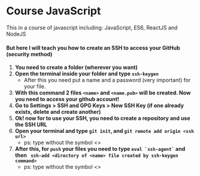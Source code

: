 # Course JavaScript

This in a course of javascript including: JavaScript, ES6, ReactJS and NodeJS

#### But here I will teach you how to create an SSH to access your GitHub (security method)

1. **You need to create a folder (wherever you want)**
2. **Open the terminal inside your folder and type ``` ssh-keygen ```**
    * After this you need put a name and a password (very important) for your file. 
3. **With this command 2 files ``` <name> ``` and ``` <name.pub> ``` will be created. Now you need to access your github account!**
4. **Go to Settings > SSH and GPG Keys > New SSH Key (if one already exists, delete and create another)**
5. **Ok! now for to use your SSH, you need to create a repository and use the SSH URL**
6. **Open your terminal and type ```git init```, and ```git remote add origin <ssh url>```**
    * ps: type without the symbol <>
7. **After this, for ```push``` your files you need to type ``` eval `ssh-agent` ``` and then ``` ssh-add <directory of <name> file created by ssh-keygen command>```**
    * ps: type without the symbol <>
